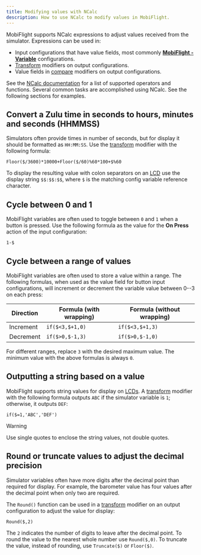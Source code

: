 ```yaml
---
title: Modifying values with NCalc
description: How to use NCalc to modify values in MobiFlight.
---
```


MobiFlight supports NCalc expressions to adjust values received from the simulator. Expressions can be used in:

- Input configurations that have value fields, most commonly **[MobiFlight - Variable](/features/input-action-types/mobiflight-variable/)** configurations.
- [Transform](/features/modifiers/transform/) modifiers on output configurations.
- Value fields in [compare](/features/modifiers/compare/) modifiers on output configurations.

See the [NCalc documentation](https://ncalc.github.io/ncalc/articles/index.html) for a list of supported operators and functions. Several common tasks are accomplished using NCalc. See the following sections for examples.

## Convert a Zulu time in seconds to hours, minutes and seconds (HHMMSS)

Simulators often provide times in number of seconds, but for display it should be formatted as `HH:MM:SS`. Use the [transform](/features/modifiers/transform/) modifier with the following formula:

`Floor($/3600)*10000+Floor($/60)%60*100+$%60`

To display the resulting value with colon separators on an [LCD](/devices/lcd/) use the display string `$$:$$:$$`, where `$` is the matching config variable reference character.

## Cycle between 0 and 1

MobiFlight variables are often used to toggle between `0` and `1` when a button is pressed. Use the following formula as the value for the **On Press** action of the input configuration:

`1-$`

## Cycle between a range of values

MobiFlight variables are often used to store a value within a range. The following formulas, when used as the value field for button input configurations, will increment or decrement the variable value between 0--3 on each press:

| Direction | Formula (with wrapping) | Formula (without wrapping) |
| --------- | ----------------------- | -------------------------- |
| Increment | `if($<3,$+1,0)`         | `if($<3,$+1,3)`            |
| Decrement | `if($>0,$-1,3)`         | `if($>0,$-1,0)`            |

For different ranges, replace `3` with the desired maximum value. The minimum value with the above formulas is always `0`.

## Outputting a string based on a value

MobiFlight supports string values for display on [LCDs](/devices/lcd/). A [transform](/features/modifiers/transform/) modifier with the following formula outputs `ABC` if the simulator variable is `1`; otherwise, it outputs `DEF`:

`if($=1,'ABC','DEF')`

> [!WARNING]
> Use single quotes to enclose the string values, not double quotes.

## Round or truncate values to adjust the decimal precision

Simulator variables often have more digits after the decimal point than required for display. For example, the barometer value has four values after the decimal point when only two are required.

The `Round()` function can be used in a [transform](/features/modifiers/transform/) modifier on an output configuration to adjust the value for display:

`Round($,2)`

The `2` indicates the number of digits to leave after the decimal point. To round the value to the nearest whole number use `Round($,0)`. To truncate the value, instead of rounding, use `Truncate($)` or `Floor($)`.
